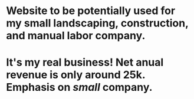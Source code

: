 # Website to be potentially used for my small landscaping, construction, and manual labor company.
# It's my real business! Net anual revenue is only around 25k. Emphasis on *small* company.
